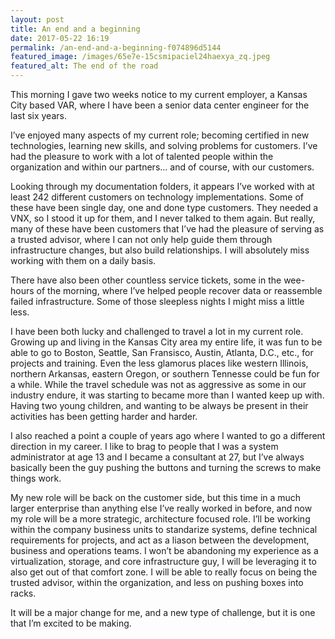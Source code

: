 ```yaml
---
layout: post
title: An end and a beginning
date: 2017-05-22 16:19
permalink: /an-end-and-a-beginning-f074896d5144
featured_image: /images/65e7e-15csmipaciel24haexya_zq.jpeg
featured_alt: The end of the road
---
```


This morning I gave two weeks notice to my current employer, a Kansas City based VAR, where I have been a senior data center engineer for the last six years.

I’ve enjoyed many aspects of my current role; becoming certified in new technologies, learning new skills, and solving problems for customers. I’ve had the pleasure to work with a lot of talented people within the organization and within our partners… and of course, with our customers.

Looking through my documentation folders, it appears I’ve worked with at least 242 different customers on technology implementations. Some of these have been single day, one and done type customers. They needed a VNX, so I stood it up for them, and I never talked to them again. But really, many of these have been customers that I’ve had the pleasure of serving as a trusted advisor, where I can not only help guide them through infrastructure changes, but also build relationships. I will absolutely miss working with them on a daily basis.

There have also been other countless service tickets, some in the wee-hours of the morning, where I’ve helped people recover data or reassemble failed infrastructure. Some of those sleepless nights I might miss a little less.

I have been both lucky and challenged to travel a lot in my current role. Growing up and living in the Kansas City area my entire life, it was fun to be able to go to Boston, Seattle, San Fransisco, Austin, Atlanta, D.C., etc., for projects and training. Even the less glamorus places like western Illinois, northern Arkansas, eastern Oregon, or southern Tennesse could be fun for a while. While the travel schedule was not as aggressive as some in our industry endure, it was starting to became more than I wanted keep up with. Having two young children, and wanting to be always be present in their activities has been getting harder and harder.

I also reached a point a couple of years ago where I wanted to go a different direction in my career. I like to brag to people that I was a system administrator at age 13 and I became a consultant at 27, but I’ve always basically been the guy pushing the buttons and turning the screws to make things work.

My new role will be back on the customer side, but this time in a much larger enterprise than anything else I’ve really worked in before, and now my role will be a more strategic, architecture focused role. I’ll be working within the company business units to standarize systems, define technical requirements for projects, and act as a liason between the development, business and operations teams. I won’t be abandoning my experience as a virtualization, storage, and core infrastructure guy, I will be leveraging it to also get out of that comfort zone. I will be able to really focus on being the trusted advisor, within the organization, and less on pushing boxes into racks.

It will be a major change for me, and a new type of challenge, but it is one that I’m excited to be making.
